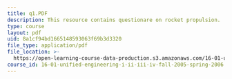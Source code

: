 ```yaml
---
title: q1.PDF
description: This resource contains questionare on rocket propulsion.
type: course
layout: pdf
uid: 8a1cf94bd1665148593063f69b3d3320
file_type: application/pdf
file_location: >-
  https://open-learning-course-data-production.s3.amazonaws.com/16-01-unified-engineering-i-ii-iii-iv-fall-2005-spring-2006/8a1cf94bd1665148593063f69b3d3320_q1.PDF
course_id: 16-01-unified-engineering-i-ii-iii-iv-fall-2005-spring-2006
---
```

